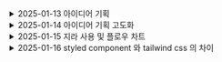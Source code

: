<details>
<summary>
2025-01-13 아이디어 기획
</summary>

# **🏠 APTogether: 입주민들이 함께 만들어가는 커뮤니티**


## 1. 사용자

**관리자: 아파트 관리인 / 유저: 해당 아파트 입주민**

## 2. 가입

- 유저(입주민)는 아파트 동호수와 이름 등 인적사항을 제출
- 관리자(아파트 관리인)은 확인후 가입 승인

## 3. 주요기능

### 공지알림(관리자)


1️⃣**관리자가 전체 공지 작성**

2️⃣**모든 입주민에게 푸시 알림 발송**

### 커뮤니티 기능

예시) 중고거래

1️⃣ **게시판에 '중고거래' 글 작성** 

2️⃣ **채팅 기능으로 구매자와 실시간 대화** 

3️⃣ **거주 인증된 사용자와만 거래 가능 (사기 방지)**

4️⃣ **거래 완료 후 거래 후기 작성**

이외에 **자유게시판, 분실물게시판, 공동구매 게시판, 이사/집수리** 등등

### 생활불편신고

예시) 층간소음

1️⃣ **층간소음 신고 게시판에 작성 (블라인드 가능)**

2️⃣ **그래도 해결이 안되면 관리자에게 DM**

**3️⃣ 관리자가 직접 개입(중재)**

**4️⃣ (해결방안은 좀더 고민해봐야할듯)**

이외의 고민) 주차(이중주차),,,

## 4. 추가기능

- 아파트메이트 매칭
- 관리자기능( 점검같은 아파트스케줄 한눈에 확인가능한 기능)



# **🚀 AI 기반 블라인드 팀 매칭 플랫폼**

---

### **🔹 문제 상황**

1. **잦은 조 변경과 팀원모집으로 인한 스트레스**: 프로젝트마다 팀원을 새로 찾아야 하는 불편함
2. **실력과 성향 차이로 인한 팀워크 문제**: 코드 스타일과 협업 방식이 맞지 않으면 비효율적인 협업 발생
3. **편견 및 선입견 문제**: 팀원 선택 시 선입견이 개입될 가능성이 있음

### **🔹 해결 방안**

✅ **AI 기반 팀 매칭 시스템**:

- 사용자의 **코딩 실력, 협업 스타일, 관심 분야**를 분석해 적합한 팀원 추천
- **블라인드 매칭 방식** 도입 → 추천된 팀원의 신상 정보 비공개

✅ **WebRTC를 활용한 사전 협업 테스트**:

- 추천된 팀원과 실시간 **화상 미팅 및 코드 협업**을 통해 적합성 판단
- WebRTC를 활용한 **실시간 코드 공유 및 토론 기능** 추가

✅ **AI 코드 리뷰 및 협업 지원**:

- AI가 팀원 간 코드 스타일을 분석해 자동 피드백 제공
- 프로젝트별 **GitHub PR 자동 리뷰 및 가이드 제공**

### **🔹 구현 방법**

### **1️⃣ AI 기반 블라인드 매칭 시스템**

- **코딩 실력 분석**:
    - GitHub/GitLab 데이터를 분석해 주요 사용 언어, 커밋 패턴, 코드 스타일 평가
    - 알고리즘 테스트 및 과제 제출을 통한 실력 점수화
- **협업 성향 분석**:
    - 간단한 설문(예: MBTI, 성향 테스트)으로 협업 스타일 파악
    - 이전 프로젝트 참여 기록 분석
- **블라인드 매칭**:
    - AI가 매칭된 팀원의 정보를 가리고 추천
    - WebRTC 기반 화상 통화까지 **팀원의 이름, 경력, 실력 등 숨김**

---

### **2️⃣ WebRTC 기반 실시간 협업 평가**

- **실시간 아바타 화상 미팅** (WebRTC)
    - 추천된 팀원과 10~15분간 실시간 토론 및 협업 테스트 진행
    - 상대방과 코드 스타일, 커뮤니케이션 방식이 맞는지 직접 확인
    - 아바타 구현 안되면 음성변조통화로 갑니다.
- **실시간 코드 공유 & 토론**
    - WebRTC 기반 **코드 공유 기능 (CodeMirror, Monaco Editor 활용)**
    - 공동 작업 후 피드백을 남길 수 있는 **코드 리뷰 시스템 추가**
- **매칭 확정**
    - 일정 시간 후 팀원 결정 → 확정된 팀원의 정보 공개

---

### **3️⃣ AI 기반 코드 리뷰 및 협업 지원**

- **코드 스타일 자동 리뷰 (GPT API 활용)**
    - 같은 기능을 하는 코드여도 팀원간 코딩 스타일이 다를 수 있음
    - 코드 스타일을 분석하여 일관된 코드 작성 유도
    - 실시간 GitHub PR 리뷰 자동 생성
    - AI가 **"이 함수의 네이밍 스타일이 다릅니다. PEP8 기준에 맞춰 수정하는 것이 좋습니다."** 같은 피드백 제공
- **팀 협업 가이드 제공**
    - AI가 프로젝트 성향에 맞는 **협업 도구 추천 (Slack, Notion, Trello 등)**
    - 팀별 목표 설정 및 일정 관리 기능 제공


# 개발공부

## 리액트

### 1. 컴포넌트 화의 중요성
리액트에서 컨포넌트화는 **유지보수성**과 **재사용성**을 높이는 핵심 개념이다.

### 2. CSS 알게된 점
1.  flex: 1

- flex: 1은 flex-grow, flex-shrink, flex-basis를 모두 설정하는 단축 속성이다.

- 부모 요소가 display: flex 일 때, 자식 요소가 동일한 비율로 공간을 차지하도록 합니다.

</details>

<details>
<summary>
2025-01-14 아이디어 기획 고도화
</summary>
## **📌 여행 패키지 플랫폼 프로젝트 – 피드백 정리**

### **1️⃣ 전체 프로세스**

✅ 현재 기획된 프로세스는 괜찮음

✅ 사용자(여행자)가 모든 것을 직접 기획하는 방식이 아니므로 접근성이 좋음

---

### **2️⃣ 여행사 편집 화면 필요**

✅ 여행사 측에서 직접 일정을 편집할 수 있는 화면 필요

✅ 여행사가 고객 맞춤형 패키지를 구성할 수 있어야 함

---

### **3️⃣ 항공권 관련 문제 해결**

✅ 비행기 표 예매 여부를 필터링하는 기능 필요

✅ API 연동을 통해 항공편이 있는지 없는지 확인할 수 있어야 함

---

### **4️⃣ 수익 모델**

✅ 여행사로부터 중간 수수료를 받는 방식 고려

✅ 수수료를 받으면 책임도 따라오므로 정책을 명확하게 설정해야 함

---

### **5️⃣ 여행사 최소 인원 기준 조사 필요**

✅ 여행사가 패키지 상품을 제공할 최소 인원이 필요함

✅ 보통 패키지 여행은 **최소 8명~20명 이상**이 일반적 → 기준 확인 필요

✅ 최소 인원에 따라 가격 변동 가능

---

### **6️⃣ 여행사의 기존 패키지 상품 연동 여부**

✅ 여행사의 실제 패키지 상품을 플랫폼에 표시하는 기능 고려

✅ 하지만 API 연동이 어려울 수 있음

---

### **7️⃣ 가족 단위 여행 고려**

✅ 가족 단위 (예: 4인) 여행을 고려한 기능 추가 필요

---

### **8️⃣ 예약금 결제 방식**

✅ **카카오페이 API** 활용해 우리 측으로 결제하는 방식 가능

✅ 예약금은 여행사의 제안을 확정한 뒤에 받아야 함

---

### **9️⃣ 여행 기획 요소 – 필수 vs 선택**

✅ 필수 일정만 포함할지, 추가 선택 옵션(A+α)을 줄 것인지 고민 필요

✅ 단순 정량적 정보(날짜, 인원)뿐만 아니라 정성적 요소(여행 스타일)도 반영 필요

---

### **🔟 사용자 추천 시스템**

✅ 기존 사용자들이 기획했던 여행 일정을 추천하는 기능 추가 고려

---

### **1️⃣1️⃣ 공동 작업 필수 추가**

✅ 여러 명이 함께 여행 기획을 할 수 있도록 공동 작업 기능 필수 추가

---

### **1️⃣2️⃣ 자유도 조절 필요**

✅ 완전 자유로운 입력 방식보다는 **템플릿 기반 기획**이 더 적절할 듯

✅ 일정과 조건을 정형화해야 지표 신뢰도가 높아짐

✅ 자유도는 일정 코멘트 정도로 제한하는 것이 적절

---

### **1️⃣3️⃣ 탈주자(이탈 인원)에 대한 정책 필요**

✅ 예약금은 여행사 제안 확정 후 받아야 함

✅ 여행 인원이 중간에 빠졌을 때 남은 인원은 어떻게 처리할지 정책 필요

---

### **1️⃣4️⃣ 여행사와 고객 간의 소통 방식 결정**

✅ 여행사와 고객 간의 소통을 우리 플랫폼 내에서만 할 것인지 결정 필요

✅ 직접 연락을 허용할 경우, 플랫폼 역할이 줄어들 수 있음

---

### **1️⃣5️⃣ 법적 책임 문제**

✅ 중개 플랫폼이므로, 당근마켓처럼 수수료 없이 중개만 할 수도 있음

✅ 하지만 수수료를 받을 경우 중개 책임이 커짐 → 명확한 정책 수립 필요

---

### **1️⃣6️⃣ 기존 여행사 정책 참고**

✅ 기존 여행사들의 정책을 조사하고, 비슷한 방향으로 가면 문제 최소화 가능

---

### **1️⃣7️⃣ 음성 기반 기능 고려**

✅ 여행 일정 기획 과정에서 음성 입력이나 음성 지원 기능 추가 가능

---

## **📌 결론 – 핵심 개선 방향**

1. **여행사 편집 화면 추가** → 여행사가 직접 일정을 조정할 수 있어야 함
2. **항공권 API 필터링** → 이용 가능한 항공편만 표시하도록 개선
3. **최소 인원 정책 조사** → 몇 명 이상이어야 여행사가 패키지를 제공할지 확인
4. **수익 모델 명확화** → 여행사 수수료 방식 정의 및 책임 문제 해결
5. **탈주자 정책 마련** → 예약 확정 후 빠지는 인원 처리 방안 마련
6. **공동 작업 & 추천 기능 추가** → 여러 명이 함께 기획 가능, 기존 일정 추천
7. **자유도 조절 & 템플릿화** → 지표 신뢰도를 위해 일정 작성 형식 정형화
8. **여행사와 고객 간 소통 방식 결정** → 플랫폼 내 소통만 허용할지 여부 결정
</details>

<details>
<summary>
2025-01-15 지라 사용 및 플로우 차트
</summary>
# 📌 Jira 사용 및 플로우 차트

## 🚀 Jira 사용법

### 1. **이슈 생성**
   - 먼저 **타임라인**에서 에픽을 설정한다.
   - 예를들어, 우리팀은 이번주 **기획**이 목표이기 때문에 기획을 에픽으로 잡음
   

### 2. **테스크, 스토리 생성**
   - **에픽(Epic)**: 큰 단위의 작업
   - **스토리(Story)**: 기능 개발 단위
   - **태스크(Task)**: 개별 작업
   - **버그(Bug)**: 문제 및 오류 관리

   - 그리고 **백로그**로 들어가 기획이라는 에픽 안에서 테스크나 스토리를 만들음
   - 각 테스크와 스토리는 또 하위 테스크, 스토리로 나눌 수 있음
   - 각 테스크와 스토리는 담당자 설정이 가능

### 4. **스프린트 및 백로그 관리**
   - 스프린트 계획 수립
   - 백로그에서 이슈를 선택하여 스프린트 시작

### 5. **보드(Board) 활용**
   - **Kanban 보드**: 실시간 작업 상태 확인
   - **Scrum 보드**: 스프린트 기반 관리

   - 우리는 일단 칸반보드를 사용해서 현재 진행중에 모든 테스크들을 넣었다.

### 6. **느낀점**
    - 아무래도 처음 써보는 협업 툴이라 코치님의 도움도 받으면서 적응하느라 애를 먹었다. 오전내내 지라 사용하는거에 시간을 다쓰고 또 팀 컨벤션도 나름대로 만들었다. 아마 2주차 개발부터 본격적으로 지라를 사용할 것 같은데 그때 또 팀과 회의해서 제대로 컨벤션을 만들어서 사용해야 할 것 같다.

---

## 📊 플로우 차트

### 1. **플로우 차트 활용**
- 프로젝트의 흐름을 한눈에 알아보기 쉽도록 플로우 차트를 만들었다.
- 플로우 차트를 만들면서 생각하지 못했던 부분들을 보완하고 수정하면서 기획의 완성도를 높였다.


---

### 2. **느낀점**
플로우 차트를 쓰면서 기획의 어려움과 중요성에 대해 다시한번 느낄 수 있었다. 특히 팀원들과 생각을 공유하면서 다양한 시각으로 프로젝트를 바라볼 수 있었고 이때까지 프로젝트를 하면서 지라뿐만 아니라 플로우차트도 처음 만들어봐서 개인적으로 성장한 느낌을 받았다.



</details>


<details>
<summary>
2025-01-16 styled component 와 tailwind css 의 차이
</summary>
## 1. Styled Components
### 개념
CSS-in-JS 라이브러리로, JavaScript 코드 안에서 CSS를 직접 작성할 수 있음
styled-components 패키지를 사용하여 컴포넌트별로 스타일을 관리
동적인 스타일 적용(props 기반 스타일 변경 등등)이 쉬움

### 사용예시
```
import styled from "styled-components";

const Button = styled.button`
  background-color: ${(props) => (props.primary ? "blue" : "gray")};
  color: white;
  padding: 10px 20px;
  border-radius: 5px;
`;

function App() {
  return <Button primary>Click Me</Button>;
}
```
✅ 장점

- 컴포넌트 단위 스타일링이 쉬움 (CSS 스코프 문제 해결)
- JavaScript 로직과 함께 동적인 스타일 적용 가능
- 별도의 CSS 파일 관리가 필요 없음

❌ 단점

- CSS 클래스 대신 컴포넌트를 생성해야 하므로 초기 설정이 필요
- 스타일이 JavaScript 코드 안에 포함되므로 번들 크기 증가 가능
- 정적인 스타일링에 불필요한 동적 처리가 발생할 수 있음

## 2. Tailwind CSS

### 개념
- 유틸리티 퍼스트 CSS 프레임워크
- className 속성에 미리 정의된 유틸리티 클래스를 사용하여 스타일 적용
- 빠른 개발 속도와 일관된 디자인 유지 가능

### 사용예시
```
function App() {
  return (
    <button className="bg-blue-500 text-white px-4 py-2 rounded">
      Click Me
    </button>
  );
}
```

✅ 장점

- 미리 정의된 클래스를 조합하는 방식으로 빠른 스타일링 가능
- CSS-in-JS보다 성능이 좋고 번들 크기가 작음
- 디자인 시스템을 유지하기 쉬움

❌ 단점

- 클래스명이 길어질 수 있음 (가독성이 떨어질 수도 있음)
- 커스텀 스타일 작성 시 Tailwind의 설정(Tailwind Config)을 수정해야 함
- 학습 곡선이 있음 (유틸리티 클래스 암기 필요)
</details>

